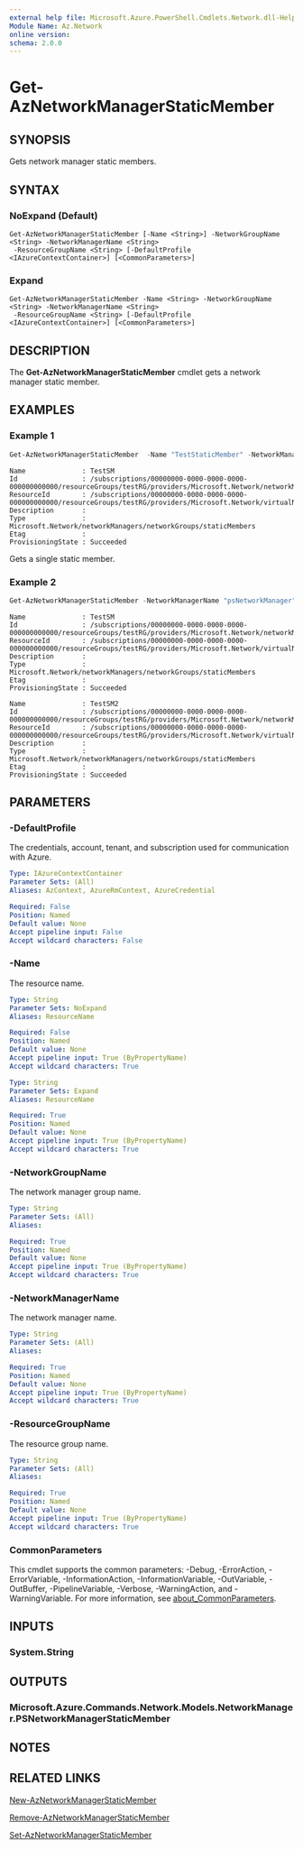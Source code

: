 ```yaml
---
external help file: Microsoft.Azure.PowerShell.Cmdlets.Network.dll-Help.xml
Module Name: Az.Network
online version:
schema: 2.0.0
---
```


# Get-AzNetworkManagerStaticMember

## SYNOPSIS
Gets network manager static members.

## SYNTAX

### NoExpand (Default)
```
Get-AzNetworkManagerStaticMember [-Name <String>] -NetworkGroupName <String> -NetworkManagerName <String>
 -ResourceGroupName <String> [-DefaultProfile <IAzureContextContainer>] [<CommonParameters>]
```

### Expand
```
Get-AzNetworkManagerStaticMember -Name <String> -NetworkGroupName <String> -NetworkManagerName <String>
 -ResourceGroupName <String> [-DefaultProfile <IAzureContextContainer>] [<CommonParameters>]
```

## DESCRIPTION
The **Get-AzNetworkManagerStaticMember** cmdlet gets a network manager static member.

## EXAMPLES

### Example 1
```powershell
Get-AzNetworkManagerStaticMember  -Name "TestStaticMember" -NetworkManagerName "TestNMName" -ResourceGroupName "TestRG" -NetworkGroupName "TestNetworkGroup"
```
```output
Name              : TestSM
Id                : /subscriptions/00000000-0000-0000-0000-000000000000/resourceGroups/testRG/providers/Microsoft.Network/networkManagers/TestNMName/networkGroups/TestNetworkGroup/staticMembers/TestStaticMember
ResourceId        : /subscriptions/00000000-0000-0000-0000-000000000000/resourceGroups/testRG/providers/Microsoft.Network/virtualNetworks/vnet1
Description       :
Type              : Microsoft.Network/networkManagers/networkGroups/staticMembers
Etag              :
ProvisioningState : Succeeded
```
Gets a single static member.

### Example 2
```powershell
Get-AzNetworkManagerStaticMember -NetworkManagerName "psNetworkManager" -ResourceGroupName "psResourceGroup" -NetworkGroupName "psNetworkGroup"
```
```output
Name              : TestSM
Id                : /subscriptions/00000000-0000-0000-0000-000000000000/resourceGroups/testRG/providers/Microsoft.Network/networkManagers/TestNMName/networkGroups/TestNetworkGroup/staticMembers/TestSM
ResourceId        : /subscriptions/00000000-0000-0000-0000-000000000000/resourceGroups/testRG/providers/Microsoft.Network/virtualNetworks/vnet1
Description       :
Type              : Microsoft.Network/networkManagers/networkGroups/staticMembers
Etag              :
ProvisioningState : Succeeded

Name              : TestSM2
Id                : /subscriptions/00000000-0000-0000-0000-000000000000/resourceGroups/testRG/providers/Microsoft.Network/networkManagers/TestNMName/networkGroups/TestNetworkGroup/staticMembers/TestSM2
ResourceId        : /subscriptions/00000000-0000-0000-0000-000000000000/resourceGroups/testRG/providers/Microsoft.Network/virtualNetworks/vnet2
Description       :
Type              : Microsoft.Network/networkManagers/networkGroups/staticMembers
Etag              :
ProvisioningState : Succeeded
```

## PARAMETERS

### -DefaultProfile
The credentials, account, tenant, and subscription used for communication with Azure.

```yaml
Type: IAzureContextContainer
Parameter Sets: (All)
Aliases: AzContext, AzureRmContext, AzureCredential

Required: False
Position: Named
Default value: None
Accept pipeline input: False
Accept wildcard characters: False
```

### -Name
The resource name.

```yaml
Type: String
Parameter Sets: NoExpand
Aliases: ResourceName

Required: False
Position: Named
Default value: None
Accept pipeline input: True (ByPropertyName)
Accept wildcard characters: True
```

```yaml
Type: String
Parameter Sets: Expand
Aliases: ResourceName

Required: True
Position: Named
Default value: None
Accept pipeline input: True (ByPropertyName)
Accept wildcard characters: True
```

### -NetworkGroupName
The network manager group name.

```yaml
Type: String
Parameter Sets: (All)
Aliases:

Required: True
Position: Named
Default value: None
Accept pipeline input: True (ByPropertyName)
Accept wildcard characters: True
```

### -NetworkManagerName
The network manager name.

```yaml
Type: String
Parameter Sets: (All)
Aliases:

Required: True
Position: Named
Default value: None
Accept pipeline input: True (ByPropertyName)
Accept wildcard characters: True
```

### -ResourceGroupName
The resource group name.

```yaml
Type: String
Parameter Sets: (All)
Aliases:

Required: True
Position: Named
Default value: None
Accept pipeline input: True (ByPropertyName)
Accept wildcard characters: True
```

### CommonParameters
This cmdlet supports the common parameters: -Debug, -ErrorAction, -ErrorVariable, -InformationAction, -InformationVariable, -OutVariable, -OutBuffer, -PipelineVariable, -Verbose, -WarningAction, and -WarningVariable. For more information, see [about_CommonParameters](http://go.microsoft.com/fwlink/?LinkID=113216).

## INPUTS

### System.String

## OUTPUTS

### Microsoft.Azure.Commands.Network.Models.NetworkManager.PSNetworkManagerStaticMember

## NOTES

## RELATED LINKS

[New-AzNetworkManagerStaticMember](./New-AzNetworkManagerStaticMember.md)

[Remove-AzNetworkManagerStaticMember](./Remove-AzNetworkManagerStaticMember.md)

[Set-AzNetworkManagerStaticMember](./Set-AzNetworkManagerStaticMember.md)